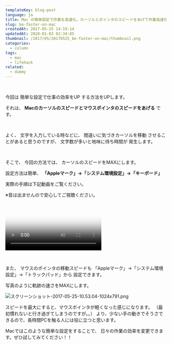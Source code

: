 ```yaml
---
templateKey: blog-post
language: ja
title: Mac の簡単設定で作業を高速化。カーソルとポインタのスピードをあげて作業高速化
slug: be-faster-on-mac
createdAt: 2017-05-25 14:19:14
updatedAt: 2020-01-03 02:34:05
thumbnail: /2017/05/20170525_be-faster-on-mac/thumbnail.png
categories:
  - column
tags:
  - mac
  - lifehack
related:
  - dummy
---
```


&nbsp;

今回は
簡単な設定で仕事の効率をUP
する方法をUPします。

それは、
**Macのカーソルのスピードとマウスポインタのスピードをあげる**
です。

&nbsp;

よく、
文字を入力している時などに、
間違いに気づきカーソルを移動
させることがあると思うのですが、
文字数が多いと地味に待ち時間が
発生します。

<div class="adsense-double-rect"></div>

&nbsp;

そこで、
今回の方法では、
カーソルのスピードをMAXにします。

設定方法は簡単、
**「Appleマーク」→「システム環境設定」→「キーボード」**

実際の手順は下記動画をご覧ください。

※音は出ませんので安心してご視聴ください。

<video poster="https://statics.ver-1-0.xyz/uploads/2017/05/20170525_be-faster-on-mac/quicker-cursor.png" src="https://statics.ver-1-0.xyz/uploads/2017/05/20170525_be-faster-on-mac/quicker-cursor.mp4" controls></video>

&nbsp;

また、
マウスのポインタの移動スピードも
「Appleマーク」→「システム環境設定」→「トラックパッド」から
設定できます。

写真のように軌跡の速さをMAXにします。

<img class="post-image almost-width" src="https://statics.ver-1-0.xyz/uploads/2017/05/20170525_be-faster-on-mac/スクリーンショット-2017-05-25-10.53.04-1024x791.png" alt="スクリーンショット-2017-05-25-10.53.04-1024x791.png"/>

スピードを最大にすると、マウスポインタが軽くなった感じになります。
（最初慣れないと行き過ぎてしまうのですが。。）
より、少ない手の動きでそうさできるので、長時間PCを触る人には役に立つと思います。

Macではこのような簡単な設定をすることで、
日々の作業の効率を変更できます。ぜひ試してみてください！！

<div class="adsense-double-rect"></div>
